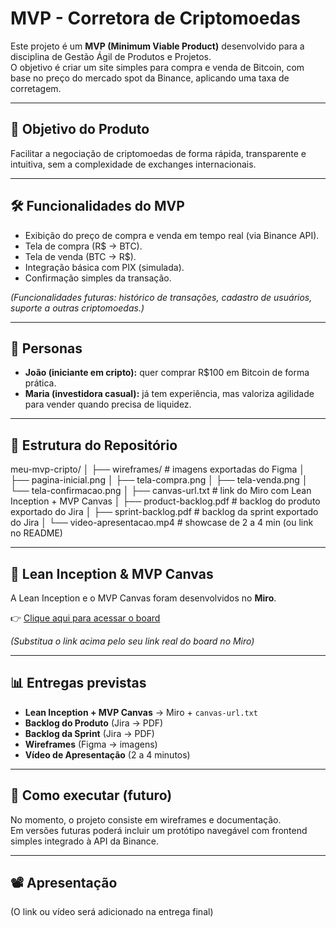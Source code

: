 # MVP - Corretora de Criptomoedas

Este projeto é um **MVP (Minimum Viable Product)** desenvolvido para a disciplina de Gestão Ágil de Produtos e Projetos.  
O objetivo é criar um site simples para compra e venda de Bitcoin, com base no preço do mercado spot da Binance, aplicando uma taxa de corretagem.

---

## 📌 Objetivo do Produto
Facilitar a negociação de criptomoedas de forma rápida, transparente e intuitiva, sem a complexidade de exchanges internacionais.

---

## 🛠️ Funcionalidades do MVP
- Exibição do preço de compra e venda em tempo real (via Binance API).  
- Tela de compra (R$ → BTC).  
- Tela de venda (BTC → R$).  
- Integração básica com PIX (simulada).  
- Confirmação simples da transação.  

*(Funcionalidades futuras: histórico de transações, cadastro de usuários, suporte a outras criptomoedas.)*

---

## 👥 Personas
- **João (iniciante em cripto):** quer comprar R$100 em Bitcoin de forma prática.  
- **Maria (investidora casual):** já tem experiência, mas valoriza agilidade para vender quando precisa de liquidez.  

---

## 📂 Estrutura do Repositório
meu-mvp-cripto/
│
├── wireframes/ # imagens exportadas do Figma
│ ├── pagina-inicial.png
│ ├── tela-compra.png
│ ├── tela-venda.png
│ └── tela-confirmacao.png
│
├── canvas-url.txt # link do Miro com Lean Inception + MVP Canvas
│
├── product-backlog.pdf # backlog do produto exportado do Jira
│
├── sprint-backlog.pdf # backlog da sprint exportado do Jira
│
└── video-apresentacao.mp4 # showcase de 2 a 4 min (ou link no README)

---

## 🎯 Lean Inception & MVP Canvas
A Lean Inception e o MVP Canvas foram desenvolvidos no **Miro**.  

👉 [Clique aqui para acessar o board](https://miro.com/app/board/uXjVJCTUKgc=/?share_link_id=485785436671)  

*(Substitua o link acima pelo seu link real do board no Miro)*  

---

## 📊 Entregas previstas
- **Lean Inception + MVP Canvas** → Miro + `canvas-url.txt`  
- **Backlog do Produto** (Jira → PDF)  
- **Backlog da Sprint** (Jira → PDF)  
- **Wireframes** (Figma → imagens)  
- **Vídeo de Apresentação** (2 a 4 minutos)  

---

## 🚀 Como executar (futuro)
No momento, o projeto consiste em wireframes e documentação.  
Em versões futuras poderá incluir um protótipo navegável com frontend simples integrado à API da Binance.

---

## 📽️ Apresentação
(O link ou vídeo será adicionado na entrega final)

